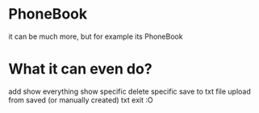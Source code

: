 # PhoneBook
it can be much more, but for example its PhoneBook
# What it can even do?
add
show everything 
show specific
delete specific
save to txt file 
upload from saved (or manually created) txt
exit :O
